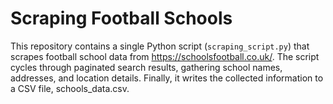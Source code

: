 # Scraping Football Schools

This repository contains a single Python script (`scraping_script.py`) that scrapes football school data from https://schoolsfootball.co.uk/. The script cycles through paginated search results, gathering school names, addresses, and location details. Finally, it writes the collected information to a CSV file, schools_data.csv.
